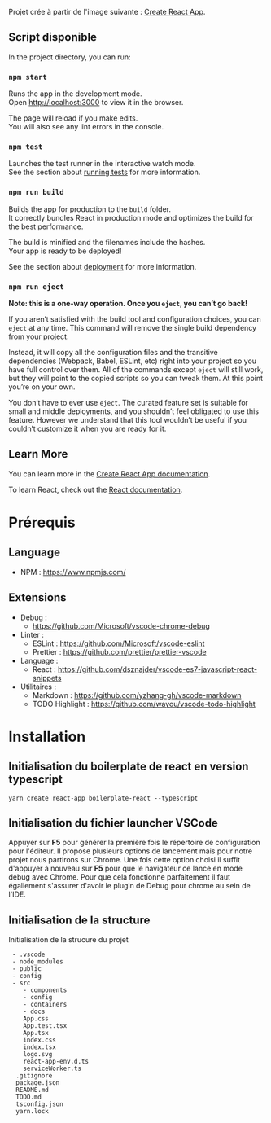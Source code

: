 Projet crée à partir de l'image suivante : [Create React App](https://github.com/facebook/create-react-app).

## Script disponible

In the project directory, you can run:

### `npm start`

Runs the app in the development mode.<br>
Open [http://localhost:3000](http://localhost:3000) to view it in the browser.

The page will reload if you make edits.<br>
You will also see any lint errors in the console.

### `npm test`

Launches the test runner in the interactive watch mode.<br>
See the section about [running tests](https://facebook.github.io/create-react-app/docs/running-tests) for more information.

### `npm run build`

Builds the app for production to the `build` folder.<br>
It correctly bundles React in production mode and optimizes the build for the best performance.

The build is minified and the filenames include the hashes.<br>
Your app is ready to be deployed!

See the section about [deployment](https://facebook.github.io/create-react-app/docs/deployment) for more information.

### `npm run eject`

**Note: this is a one-way operation. Once you `eject`, you can’t go back!**

If you aren’t satisfied with the build tool and configuration choices, you can `eject` at any time. This command will remove the single build dependency from your project.

Instead, it will copy all the configuration files and the transitive dependencies (Webpack, Babel, ESLint, etc) right into your project so you have full control over them. All of the commands except `eject` will still work, but they will point to the copied scripts so you can tweak them. At this point you’re on your own.

You don’t have to ever use `eject`. The curated feature set is suitable for small and middle deployments, and you shouldn’t feel obligated to use this feature. However we understand that this tool wouldn’t be useful if you couldn’t customize it when you are ready for it.

## Learn More

You can learn more in the [Create React App documentation](https://facebook.github.io/create-react-app/docs/getting-started).

To learn React, check out the [React documentation](https://reactjs.org/).

# Prérequis

## Language

* NPM : https://www.npmjs.com/

## Extensions

* Debug :
  * https://github.com/Microsoft/vscode-chrome-debug
* Linter :
  * ESLint : https://github.com/Microsoft/vscode-eslint
  * Prettier : https://github.com/prettier/prettier-vscode
* Language :
  * React : https://github.com/dsznajder/vscode-es7-javascript-react-snippets
* Utilitaires :
  * Markdown : https://github.com/yzhang-gh/vscode-markdown
  * TODO Highlight : https://github.com/wayou/vscode-todo-highlight

# Installation

## Initialisation du boilerplate de react en version typescript

```yarn
yarn create react-app boilerplate-react --typescript
```

## Initialisation du fichier launcher VSCode

Appuyer sur **F5** pour générer la première fois le répertoire de configuration pour l'éditeur. Il propose plusieurs options de lancement mais pour notre projet nous partirons sur Chrome.
Une fois cette option choisi il suffit d'appuyer à nouveau sur **F5** pour que le navigateur ce lance en mode debug avec Chrome. Pour que cela fonctionne parfaitement il faut égallement s'assurer d'avoir le plugin de Debug pour chrome au sein de l'IDE.

## Initialisation de la structure

Initialisation de la strucure du projet

```folder
 - .vscode
 - node_modules
 - public
 - config
 - src
    - components
    - config
    - containers
    - docs
    App.css
    App.test.tsx
    App.tsx
    index.css
    index.tsx
    logo.svg
    react-app-env.d.ts
    serviceWorker.ts
  .gitignore
  package.json
  README.md
  TODO.md
  tsconfig.json
  yarn.lock
```









